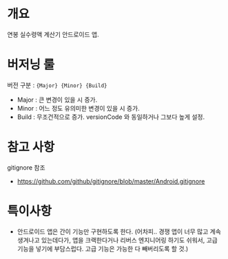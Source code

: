 # 개요

연봉 실수령액 계산기 안드로이드 앱.



# 버저닝 룰

버전 구분 : `{Major} {Minor} {Build}`
* Major : 큰 변경이 있을 시 증가.
* Minor : 어느 정도 유의미한 변경이 있을 시 증가.
* Build : 무조건적으로 증가. versionCode 와 동일하거나 그보다 높게 설정.




# 참고 사항
gitignore 참조
* https://github.com/github/gitignore/blob/master/Android.gitignore




# 특이사항
* 안드로이드 앱은 간이 기능만 구현하도록 한다. (어차피.. 경쟁 앱이 너무 많고 계속 생겨나고 있는데다가, 앱을 크랙한다거나  리버스 엔지니어링 하기도 쉬워서, 고급 기능을 넣기에 부담스럽다. 고급 기능은 가능한 다 빼버리도록 할 것.)

